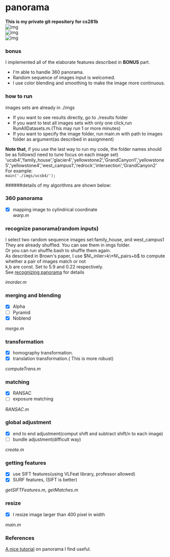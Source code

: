 # panorama  
**This is my private git repository for cs281b**  
![img](https://github.com/yihui-he/panorama/blob/master/results/intersection.jpg)  
![img](https://github.com/yihui-he/panorama/blob/master/results/GrandCanyon2.jpg)  
![img](https://github.com/yihui-he/panorama/blob/master/results/redrock.jpg)  
### bonus  
I implemented all of the elaborate features described in **BONUS** part.  
- I'm able to handle 360 panorama.
- Random sequence of images input is welcomed.
- I use color blending and smoothing to make the image more continuous.  

### how to run  
images sets are already in ./imgs  
- If you want to see results directly, go to ./results folder
- If you want to test all images sets with only one click,run RunAllDatasets.m.(This may run 1 or more minutes)  
- If you want to specify the image folder, run main.m with path to images folder as argument(as described in assignment)  

**Note that**, if you use the last way to run my code, the folder names should be as follows(I need to tune focus on each image set)  
'ucsb4','family_house','glacier4','yellowstone2','GrandCanyon1','yellowstone5','yellowstone4','west_campus1','redrock','intersection','GrandCanyon2'  
For example:  
`main('./imgs/ucsb4/');`

######details of my algorithms are shown below:  

### 360 panorama
- [x] mapping image to cylindrical coordinate  
*warp.m*  

### recognize panorama(random inputs)
I select two random sequence images set:family\_house, and west\_campus1  
They are already shuffled. You can see them in imgs folder.  
Or you can run shuffle.bash to shuffle them again.  
As described in Brown's paper, I use $N\_inlier>k\*N\_pairs+b$ to compute whether a pair of images match or not  
k,b are const. Set to 5.9 and 0.22 respectively.  
See [recognizing panorama](https://github.com/yihui-he/panorama/blob/master/resource/recognizing_panorama.pdf) for details  

*imorder.m*  

### merging and blending  
- [x] Alpha  
- [ ] Pyramid  
- [x] Noblend

*merge.m*  

### transformation
- [x] homography transformation.
- [x] translation transformation.( This is more robust)

*computeTrans.m*  

### matching
- [x] RANSAC
- [ ] exposure matching  

*RANSAC.m*  

### global adjustment
- [x] end to end adjustment(comput shift and subtract shift/n to each image)  
- [ ] bundle adjustment(difficult way)  

*create.m*  

### getting features
- [x] use SIFT features(using VLFeat library, professor allowed)  
- [x] SURF features, (SIFT is better)  

*getSIFTFeatures.m, getMatches.m*  
  
### resize  
- [x] I resize image larger than 400 pixel in width  
  
*main.m*  
  
### References  
[A nice tutorial](https://github.com/yihui-he/panorama/blob/master/resource/stitching%20tutorial.pdf) on panorama I find useful.  

